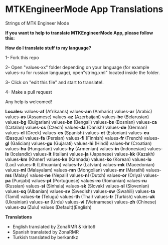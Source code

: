 # MTKEngineerMode App Translations
Strings of MTK Engineer Mode 

<b>If you want to help to translate MTKEngineerMode App, please follow this:</b>

<b>How do I translate stuff to my language?</b>

1- Fork this repo

2- Open "values-xx" folder depending on your language (for example values-ru for russian language), open"string.xml" located inside the folder.

3- Click on "edit this file" and start to translate!.

4- Make a pull request

Any help is welcomed!

<b>Locales:</b>
values-<b>af</b> (Afrikaans)
values-<b>am</b> (Amharic)
values-<b>ar</b> (Arabic)
values-<b>as</b> (Assamese)
values-<b>az</b> (Azerbaijani)
values-<b>be</b> (Belarusian)
values-<b>bg</b> (Bulgarian)
values-<b>bn</b> (Bengali)
values-<b>bs</b> (Bosnian)
values-<b>ca</b> (Catalan)
values-<b>cs</b> (Czech)
values-<b>da</b> (Danish)
values-<b>de</b> (German)
values-<b>el</b> (Greek)
values-<b>es</b> (Spanish)
values-<b>et</b> (Estonian)
values-<b>eu</b> (Basque)
values-<b>fa</b> (Persian)
values-<b>fi</b> (Finnish)
values-<b>fr</b> (French)
values-<b>gl</b> (Galician)
values-<b>gu</b> (Gujarati)
values-<b>hi</b> (Hindi)
values-<b>hr</b> (Croatian)
values-<b>hu</b> (Hungarian)
values-<b>hy</b> (Armenian)
values-<b>in</b> (Indonesian)
values-<b>is</b> (Icelandic)
values-<b>it</b> (Italian)
values-<b>ja</b> (Japanese)
values-<b>kk</b> (Kazakh)
values-<b>km</b> (Khmer)
values-<b>kn</b> (Kannada)
values-<b>ko</b> (Korean)
values-<b>lo</b> (Lao)
values-<b>lt</b> (Lithuanian)
values-<b>lv</b> (Latvian)
values-<b>mk</b> (Macedonian)
values-<b>ml</b> (Malayalam)
values-<b>mn</b> (Mongolian)
values-<b>mr</b> (Marathi)
values-<b>ms</b> (Malay)
values-<b>ne</b> (Nepali)
values-<b>nl</b> (Dutch)
values-<b>or</b> (Oriya)
values-<b>pa</b> (Punjabi)
values-<b>pt</b> (Portuguese)
values-<b>ro</b> (Romanian)
values-<b>ru</b> (Russian)
values-<b>si</b> (Sinhala)
values-<b>sk</b> (Slovak)
values-<b>sl</b> (Slovenian)
values-<b>sq</b> (Albanian)
values-<b>sv</b> (Swedish)
values-<b>sw</b> (Swahili)
values-<b>ta</b> (Tamil)
values-<b>te</b> (Telugu)
values-<b>th</b> (Thai)
values-<b>tr</b> (Turkish)
values-<b>uk</b> (Ukrainian)
values-<b>ur</b> (Urdu)
values-<b>vi</b> (Vietnamese)
values-<b>zh</b> (Chinese)
values-<b>zu</b> (Zulu)
values (Default)(English)


<b>Translations</b>
- English translated by ZonaRMR & kirito9
- Spanish translated by ZonaRMR
- Turkish translated by berkantkz
